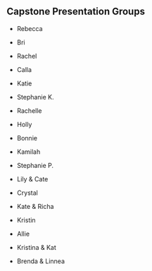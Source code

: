 Capstone Presentation Groups
-----------

- Rebecca
- Bri
- Rachel
- Calla

- Katie
- Stephanie K.
- Rachelle
- Holly
- Bonnie

- Kamilah
- Stephanie P.
- Lily & Cate
- Crystal
- Kate & Richa

- Kristin
- Allie
- Kristina & Kat
- Brenda & Linnea
